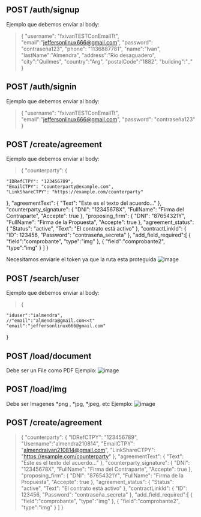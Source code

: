 ## POST /auth/signup

Ejemplo que debemos enviar al body:

> {
> "username": "fxivanTESTConEmailTt",
> "email":"jeffersonlinux666@gmail.com",
> "password": "contraseña123",
> "phone": "1136887781",
> "name":"Ivan",
> "lastName":"Almendra",
> "address":"Rio desaguadero",
> "city":"Quilmes",
> "country":"Arg",
> "postalCode":"1882",
> "building":"\_"
> }

## POST /auth/signin

Ejemplo que debemos enviar al body:

> {
> "username": "fxivanTESTConEmailTt",
> "email":"jeffersonlinux666@gmail.com",
> "password": "contraseña123"
> }

## POST /create/agreement

Ejemplo que debemos enviar al body:

> {
> "counterparty": {

    "IDRefCTPY": "123456789",
    "EmailCTPY": "counterparty@example.com",
    "LinkShareCTPY": "https://example.com/counterparty"

},
"agreementText": {
"Text": "Este es el texto del acuerdo..."
},
"counterparty_signature": {
"DNI": "12345678X",
"FullName": "Firma del Contraparte",
"Accepte": true
},
"proposing_firm": {
"DNI": "87654321Y",
"FullName": "Firma de la Propuesta",
"Accepte": true
},
"agreement_status": {
"Status": "active",
"Text": "El contrato está activo"
},
"contractLinkId": {
"ID": 123456,
"Password": "contraseña_secreta"
},
"add_field_required":[
{
"field":"comprobante",
"type":"img"
},
{
"field":"comprobante2",
"type":"img"
}
]
}

Necesitamos enviarle el token ya que la ruta esta proteguida
![image](https://github.com/FxIvan/microservice-tratoseguro/assets/62405720/a93f3ce7-28b9-4345-9862-cf48aa47a3fc)

## POST /search/user

Ejemplo que debemos enviar al body:

> {

    "iduser":"ialmendra",
    //"email":"almendra@gmail.com<<t"
    "email":"jeffersonlinux666@gmail.com"

}

>

## POST /load/document

Debe ser un File como PDF
Ejemplo:
![image](https://github.com/FxIvan/microservice-tratoseguro/assets/62405720/ae1ac73a-5b6b-4ccf-a259-619c7085d5df)

## POST /load/img

Debe ser Imagenes *png , *jpg, \*jpeg, etc
Ejemplo:
![image](https://github.com/FxIvan/microservice-tratoseguro/assets/62405720/3a0923fe-9b72-425d-83d7-872498473c6a)

## POST /create/agreement


>{
  "counterparty": {
    "IDRefCTPY": "123456789",
    "Username":"almendra210814",
    "EmailCTPY": "almendraivan210814@gmail.com",
    "LinkShareCTPY": "https://example.com/counterparty"
  },
  "agreementText": {
    "Text": "Este es el texto del acuerdo..."
  },
  "counterparty_signature": {
    "DNI": "12345678X",
    "FullName": "Firma del Contraparte",
    "Accepte": true
  },
  "proposing_firm": {
    "DNI": "87654321Y",
    "FullName": "Firma de la Propuesta",
    "Accepte": true
  },
  "agreement_status": {
    "Status": "active",
    "Text": "El contrato está activo"
  },
  "contractLinkId": {
    "ID": 123456,
    "Password": "contraseña_secreta"
  },
  "add_field_required":[
    {
    "field":"comprobante",
    "type":"img"
    },
    {
    "field":"comprobante2",
    "type":"img"
    }
  ]
}
>
